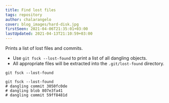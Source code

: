 ```yaml
---
title: Find lost files
tags: repository
author: chalarangelo
cover: blog_images/hard-disk.jpg
firstSeen: 2021-04-06T21:35:01+03:00
lastUpdated: 2021-04-13T21:10:59+03:00
---
```


Prints a list of lost files and commits.

- Use `git fsck --lost-found` to print a list of all dangling objects.
- All appropriate files will be extracted into the `.git/lost-found` directory.

```shell
git fsck --lost-found
```

```shell
git fsck --lost-found
# dangling commit 3050fc0de
# dangling blob 807e3fa41
# dangling commit 59ff8481d
```
